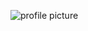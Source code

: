 ![profile picture](https://avatars.githubusercontent.com/u/85468861?s=400&u=8133c9482e8a9b8ab2cfed8bc0d7a27dd3c154de&v=4)
